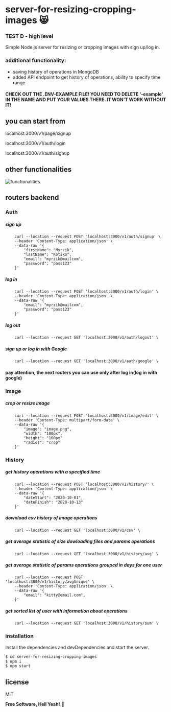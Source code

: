 # server-for-resizing-cropping-images :smile_cat:
### TEST D - high level

Simple Node.js server for resizing or cropping images with sign up/log in.

### additional functionality:
- saving history of operations in MongoDB
- added API endpoint to get history of operations, ability to specify time range

#### CHECK OUT THE .ENV-EXAMPLE FILE! YOU NEED TO DELETE  '-example' IN THE NAME AND PUT YOUR VALUES THERE. IT WON'T WORK WITHOUT IT!

## you can start from

localhost:3000/v1/page/signup

localhost:3000/v1/auth/login

localhost:3000/v1/auth/signup

## other functionalities

![functionalities](https://ibb.co/rwhNGxy)

## routers backend

### Auth

##### sign up 
```
    curl --location --request POST 'localhost:3000/v1/auth/signup' \
    --header 'Content-Type: application/json' \
    --data-raw '{
        "firstName": "Myrzik",
        "lastName": "Kotiko",
        "email": "myrzik@mailcom",
        "password": "pass123"
    }'
```

##### log in
```
    curl --location --request POST 'localhost:3000/v1/auth/login' \
    --header 'Content-Type: application/json' \
    --data-raw '{
        "email": "myrzik@mailcom",
        "password": "pass123"
    }'
```

##### log out
```
    curl --location --request GET 'localhost:3000/v1/auth/logout' \
```

##### sign up or log in with Google
```
    curl --location --request GET 'localhost:3000/v1/auth/google' \
```

#### pay attention, the next routers you can use only after log in(log in with google)

### Image

##### crop or resize image 
```
    curl --location --request POST 'localhost:3000/v1/image/edit' \
    --header 'Content-Type: multipart/form-data' \
    --data-raw '{
        "image": "image.png",
        "width": "100px",
        "height": "100px"
        "radios": "crop"
    }'
```

### History

##### get history operations with a specified time
```
    curl --location --request POST 'localhost:3000/v1/history/' \
    --header 'Content-Type: application/json' \
    --data-raw '{
        "dateStart": "2020-10-01",
        "dateFinish": "2020-10-13"
    }'
```

##### download csv history of image operations
```
    curl --location --request GET 'localhost:3000/v1/csv' \
```

##### get average statistic of size dowloading files and params operations
```
    curl --location --request GET 'localhost:3000/v1/history/avg' \
```

##### get average statistic of params operations grouped in days for one user
```
    curl --location --request POST 'localhost:3000/v1/history/avgUnique' \
    --header 'Content-Type: application/json' \
    --data-raw '{
        "email": "kitty@email.com",
    }'
```

##### get sorted list of user with information about operations
```
    curl --location --request GET 'localhost:3000/v1/history/sum' \
```

### installation

Install the dependencies and devDependencies and start the server.

```sh
$ cd server-for-resizing-cropping-images
$ npm i
$ npm start
```

license
----

MIT


**Free Software, Hell Yeah!** :dog:
